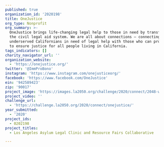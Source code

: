 ```yaml
---
published: true
organization_id: '2020198'
title: OneJustice
org_type: Nonprofit
org_summary: >-
  OneJustice brings life-changing legal help to those in need by transforming
  the civil legal aid system. We are all about connections – connecting
  underserved Californians in need of legal help with those who can provide it
  to ensure justice for all people living in California.
tags_indicators: []
charity_navigator_url: ''
organization_website:
  - 'https://onejustice.org/'
twitter: '@ImmProBono'
instagram: 'https://www.instagram.com/onejusticeorg/'
facebook: 'https://www.facebook.com/OneJustice'
ein: '942589423'
zip: '90017'
project_image: 'https://images.la2050.org/challenge/2020/connect/2048-wide/onejustice.jpg'
project_video: ''
challenge_url:
  - 'https://challenge.la2050.org/2020/connect/onejustice/'
year_submitted:
  - '2020'
project_ids:
  - 0202198
project_titles:
  - Los Angeles Asylum Legal Clinic and Resource Fairs Collaborative

---
```

